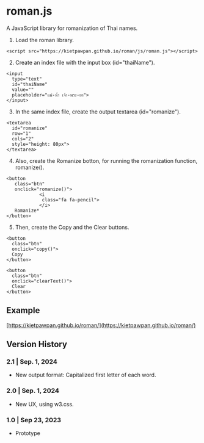 # roman.js
A JavaScript library for romanization of Thai names.

1. Load the roman library.
```
<script src="https://kietpawpan.github.io/roman/js/roman.js"></script>
```

2. Create an index file with the input box (id="thaiName").
```
<input  
  type="text" 
  id="thaiName" 
  value="" 
  placeholder="แม่-น้ำ เจ้า-พระ-ยา">
</input>
```

3. In the same index file, create the output textarea (id="romanize").
```
<textarea 
  id="romanize" 
  row="1" 
  cols="2" 
  style="height: 80px">
</textarea>
```

4. Also, create the Romanize botton, for running the romanization function, romanize().
```
<button 
   class="btn" 
   onclick="romanize()">
			<i 
		 	 class="fa fa-pencil">
			</i> 
   Romanize*
</button>
```

5. Then, create the Copy and the Clear buttons.
```
<button 
  class="btn" 
  onclick="copy()">
  Copy
</button>

<button 
  class="btn" 
  onclick="clearText()">
  Clear
</button>
```
## Example
[https://kietpawpan.github.io/roman/](https://kietpawpan.github.io/roman/)

## Version History

### 2.1 | Sep. 1, 2024
- New output format: Capitalized first letter of each word. 

### 2.0 | Sep. 1, 2024
- New UX, using w3.css.

### 1.0 | Sep 23, 2023
- Prototype  
